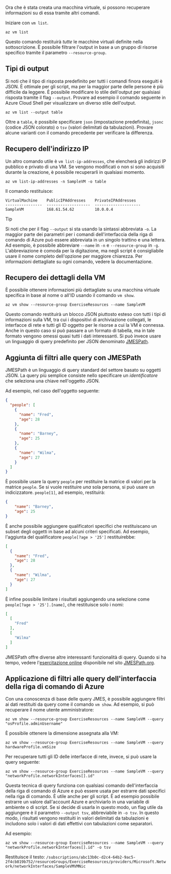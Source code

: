 Ora che è stata creata una macchina virtuale, si possono recuperare informazioni su di essa tramite altri comandi.

Iniziare con `vm list`.

```azurecli
az vm list
```

Questo comando restituirà _tutte_ le macchine virtuali definite nella sottoscrizione. È possibile filtrare l'output in base a un gruppo di risorse specifico tramite il parametro `--resource-group`. 

## <a name="output-types"></a>Tipi di output
Si noti che il tipo di risposta predefinito per tutti i comandi finora eseguiti è JSON. È ottimale per gli script, ma per la maggior parte delle persone è più difficile da leggere. È possibile modificare lo stile dell'output per qualsiasi risposta tramite il flag `--output`. Provare ad esempio il comando seguente in Azure Cloud Shell per visualizzare un diverso stile dell'output.

```azurecli
az vm list --output table
```

Oltre a `table`, è possibile specificare `json` (impostazione predefinita), `jsonc` (codice JSON colorato) o `tsv` (valori delimitati da tabulazioni). Provare alcune varianti con il comando precedente per verificare la differenza.

## <a name="getting-the-ip-address"></a>Recupero dell'indirizzo IP

Un altro comando utile è `vm list-ip-addresses`, che elencherà gli indirizzi IP pubblico e privato di una VM. Se vengono modificati o non si sono acquisiti durante la creazione, è possibile recuperarli in qualsiasi momento.

```azurecli
az vm list-ip-addresses -n SampleVM -o table
```

Il comando restituisce:

```
VirtualMachine    PublicIPAddresses    PrivateIPAddresses
----------------  -------------------  --------------------
SampleVM          168.61.54.62         10.0.0.4
```

> [!TIP]
> Si noti che per il flag `--output` si sta usando la sintassi abbreviata `-o`. La maggior parte dei parametri per i comandi dell'interfaccia della riga di comando di Azure può essere abbreviata in un singolo trattino e una lettera. Ad esempio, è possibile abbreviare `--name` in `-n` e `--resource-group` in `-g`. L'abbreviazione è comoda per la digitazione, ma negli script è consigliabile usare il nome completo dell'opzione per maggiore chiarezza. Per informazioni dettagliate su ogni comando, vedere la documentazione.

## <a name="getting-vm-details"></a>Recupero dei dettagli della VM

È possibile ottenere informazioni più dettagliate su una macchina virtuale specifica in base al nome o all'ID usando il comando `vm show`.

```azurecli
az vm show --resource-group ExerciseResources --name SampleVM
```

Questo comando restituirà un blocco JSON piuttosto esteso con tutti i tipi di informazioni sulla VM, tra cui i dispositivi di archiviazione collegati, le interfacce di rete e tutti gli ID oggetto per le risorse a cui la VM è connessa. Anche in questo caso si può passare a un formato di tabella, ma in tale formato vengono omessi quasi tutti i dati interessanti. Si può invece usare un linguaggio di query predefinito per JSON denominato [JMESPath](http://jmespath.org/).

## <a name="adding-filters-to-queries-with-jmespath"></a>Aggiunta di filtri alle query con JMESPath

JMESPath è un linguaggio di query standard del settore basato su oggetti JSON. La query più semplice consiste nello specificare un _identificatore_ che seleziona una chiave nell'oggetto JSON.

Ad esempio, nel caso dell'oggetto seguente:

```json
{
  "people": [
    {
      "name": "Fred",
      "age": 28
    },
    {
      "name": "Barney",
      "age": 25
    },
    {
      "name": "Wilma",
      "age": 27
    }
  ]
}
```

È possibile usare la query `people` per restituire la matrice di valori per la matrice `people`. Se si vuole restituire _una_ sola persona, si può usare un indicizzatore. `people[1]`, ad esempio, restituirà:

```json
{
    "name": "Barney",
    "age": 25
}
```

È anche possibile aggiungere qualificatori specifici che restituiscano un subset degli oggetti in base ad alcuni criteri specificati. Ad esempio, l'aggiunta del qualificatore `people[?age > '25']` restituirebbe:

```json
[
  {
    "name": "Fred",
    "age": 28
  },
  {
    "name": "Wilma",
    "age": 27
  }
]
```

È infine possibile limitare i risultati aggiungendo una selezione come `people[?age > '25'].[name]`, che restituisce solo i nomi:

```json
[
  [
    "Fred"
  ],
  [
    "Wilma"
  ]
]
```

JMESPath offre diverse altre interessanti funzionalità di query. Quando si ha tempo, vedere l'[esercitazione online](http://jmespath.org/tutorial.html) disponibile nel sito [JMESPath.org](http://jmespath.org/).

## <a name="filtering-our-azure-cli-queries"></a>Applicazione di filtri alle query dell'interfaccia della riga di comando di Azure

Con una conoscenza di base delle query JMES, è possibile aggiungere filtri ai dati restituiti da query come il comando `vm show`. Ad esempio, si può recuperare il nome utente amministratore:

```azurecli
az vm show --resource-group ExerciseResources --name SampleVM --query "osProfile.adminUsername"
```

È possibile ottenere la dimensione assegnata alla VM:

```azurecli
az vm show --resource-group ExerciseResources --name SampleVM --query hardwareProfile.vmSize
```

Per recuperare tutti gli ID delle interfacce di rete, invece, si può usare la query seguente:

```azurecli
az vm show --resource-group ExerciseResources --name SampleVM --query "networkProfile.networkInterfaces[].id"
```

Questa tecnica di query funziona con qualsiasi comando dell'interfaccia della riga di comando di Azure e può essere usata per estrarre dati specifici nella riga di comando. È utile anche per gli script. È ad esempio possibile estrarre un valore dall'account Azure e archiviarlo in una variabile di ambiente o di script. Se si decide di usarla in questo modo, un flag utile da aggiungere è il parametro `--output tsv`, abbreviabile in `-o tsv`. In questo modo, i risultati vengono restituiti in valori delimitati da tabulazioni e includono solo i valori di dati effettivi con tabulazioni come separatori.

Ad esempio:

```azurecli
az vm show --resource-group ExerciseResources --name SampleVM --query "networkProfile.networkInterfaces[].id" -o tsv
```

Restituisce il testo: `/subscriptions/abc13b0c-d2c4-64b2-9ac5-2f4cb819b752/resourceGroups/ExerciseResources/providers/Microsoft.Network/networkInterfaces/SampleVMVMNic`

